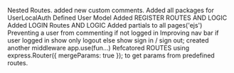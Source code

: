Nested Routes.
added new custom comments.
Added all packages for UserLocalAuth
Defined User Model
Added REGISTER ROUTES AND LOGIC
Added LOGIN Routes AND LOGIC
Added partials to all pages('ejs')
Preventing a user from commenting if not logged in
Improving nav bar if user logged in show only logout else show sign in / sign out; created another middleware app.use(fun...)
Refcatored ROUTES
using express.Router({ mergeParams: true }); to get params from predefined routes.
